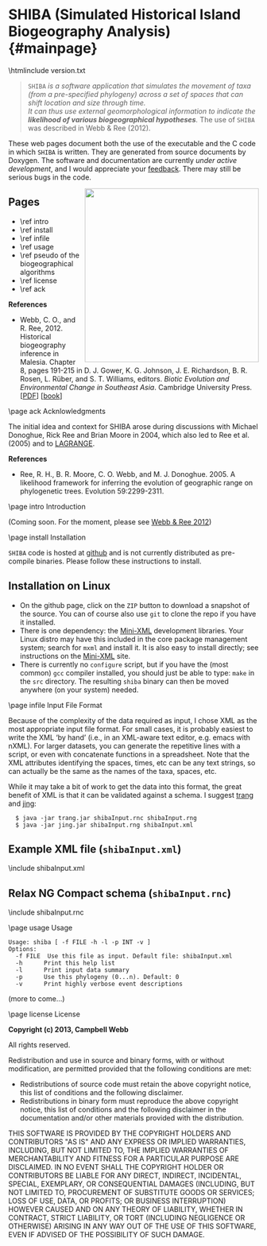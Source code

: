 SHIBA (Simulated Historical Island Biogeography Analysis) {#mainpage}
=========================================================

\htmlinclude version.txt

> `SHIBA` _is a software application that simulates the movement of taxa
> (from a pre-specified phylogeny) across a set of spaces that can shift
> location and size through time.<br/>It can thus use external geomorphological
> information to indicate the **likelihood of various biogeographical
> hypotheses**._ The use of `SHIBA` was described in Webb & Ree (2012).

These web pages document both the use of the executable and the C code
in which `SHIBA` is written.  They are generated from source documents
by Doxygen. The software and documentation are currently _under active
development_, and I would appreciate your
[feedback](mailto:cwebb@oeb.harvard.edu). There may still be serious
bugs in the code.

<img src="shiba_eg1.jpg" align="right" width="350"/>

## Pages

 * \ref intro
 * \ref install
 * \ref infile
 * \ref usage
 * \ref pseudo of the biogeographical algorithms
 * \ref license
 * \ref ack

**References**

 * Webb, C. O., and R. Ree, 2012. Historical biogeography inference in
   Malesia.  Chapter 8, pages 191-215 in D. J. Gower, K. G. Johnson,
   J. E. Richardson, B. R. Rosen, L. Rüber, and S. T. Williams,
   editors. _Biotic Evolution and Environmental Change in Southeast
   Asia_. Cambridge University
   Press. [[PDF](http://camwebb.info/files/webb2012_sage.pdf)] [[book](http://www.cambridge.org/aus/catalogue/catalogue.asp?isbn=9781139533935)] 
 
\page ack Acknlowledgments

The initial idea and context for SHIBA arose during discussions
with Michael Donoghue, Rick Ree and Brian Moore in 2004, which also
led to Ree et al. (2005) and to [LAGRANGE](http://code.google.com/p/lagrange/).

**References**

 * Ree, R. H., B. R. Moore, C. O. Webb, and M. J. Donoghue. 2005. A
   likelihood framework for inferring the evolution of geographic
   range on phylogenetic trees. Evolution 59:2299-2311.

\page intro Introduction

(Coming soon. For the moment, please see [Webb & Ree 2012](http://camwebb.info/files/webb2012_sage.pdf))

\page install Installation

`SHIBA` code is hosted at [github](https://github.com/camwebb/shiba)
and is not currently distributed as pre-compile binaries.  Please
follow these instructions to install. 

## Installation on Linux

 * On the github page, click on the `ZIP` button to download a
   snapshot of the source. You can of course also use `git` to clone
   the repo if you have it installed.
 * There is one dependency: the [Mini-XML](http://www.minixml.org/)
   development libraries. Your Linux distro may have this included in
   the core package management system; search for `mxml` and install
   it.  It is also easy to install directly; see instructions on the
   [Mini-XML](http://www.minixml.org/documentation.php/install.html)
   site.
 * There is currently no `configure` script, but if you have the (most
   common) `gcc` compiler installed, you should just be able to type:
   `make` in the `src` directory.  The resulting `shiba` binary can
   then be moved anywhere (on your system) needed.

\page infile Input File Format

Because of the complexity of the data required as input, I chose XML
as the most appropriate input file format. For small cases, it is
probably easiest to write the XML ‘by hand’ (i.e., in an XML-aware
text editor, e.g. emacs with nXML). For larger datasets, you can
generate the repetitive lines with a script, or even with concatenate
functions in a spreadsheet. Note that the XML
attributes identifying the spaces, times, etc can be any text strings,
so can actually be the same as the names of the taxa, spaces, etc.

While it may take a bit of work to get the data into this format, the
great benefit of XML is that it can be validated against a schema.  I
suggest [trang](http://www.thaiopensource.com/relaxng/trang.html) and 
[jing](http://www.thaiopensource.com/relaxng/jing.html):

      $ java -jar trang.jar shibaInput.rnc shibaInput.rng
      $ java -jar jing.jar shibaInput.rng shibaInput.xml

## Example XML file (`shibaInput.xml`)

\include shibaInput.xml

## Relax NG Compact schema (`shibaInput.rnc`)

\include shibaInput.rnc


\page usage Usage

    Usage: shiba [ -f FILE -h -l -p INT -v ]
    Options:
      -f FILE  Use this file as input. Default file: shibaInput.xml
      -h      Print this help list
      -l      Print input data summary
      -p      Use this phylogeny (0...n). Default: 0
      -v      Print highly verbose event descriptions

(more to come...)

\page license License

**Copyright (c) 2013, Campbell Webb**
   
All rights reserved.

Redistribution and use in source and binary forms, with or without
modification, are permitted provided that the following conditions
are met:

 * Redistributions of source code must retain the above copyright
     notice, this list of conditions and the following disclaimer.
 * Redistributions in binary form must reproduce the above copyright
     notice, this list of conditions and the following disclaimer in
     the documentation and/or other materials provided with the
     distribution.

THIS SOFTWARE IS PROVIDED BY THE COPYRIGHT HOLDERS AND CONTRIBUTORS
"AS IS" AND ANY EXPRESS OR IMPLIED WARRANTIES, INCLUDING, BUT NOT
LIMITED TO, THE IMPLIED WARRANTIES OF MERCHANTABILITY AND FITNESS FOR
A PARTICULAR PURPOSE ARE DISCLAIMED. IN NO EVENT SHALL THE COPYRIGHT
HOLDER OR CONTRIBUTORS BE LIABLE FOR ANY DIRECT, INDIRECT, INCIDENTAL,
SPECIAL, EXEMPLARY, OR CONSEQUENTIAL DAMAGES (INCLUDING, BUT NOT
LIMITED TO, PROCUREMENT OF SUBSTITUTE GOODS OR SERVICES; LOSS OF USE,
DATA, OR PROFITS; OR BUSINESS INTERRUPTION) HOWEVER CAUSED AND ON ANY
THEORY OF LIABILITY, WHETHER IN CONTRACT, STRICT LIABILITY, OR TORT
(INCLUDING NEGLIGENCE OR OTHERWISE) ARISING IN ANY WAY OUT OF THE USE
OF THIS SOFTWARE, EVEN IF ADVISED OF THE POSSIBILITY OF SUCH DAMAGE.

